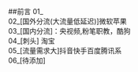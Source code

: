 ##前言
01_<br>
02_[国外分流(大流量低延迟)]微软苹果<br>
03_[国内分流]：央视频,粉笔职教，酷狗<br>
04_[刺头] 淘宝<br>
05_[流量需求大]抖音快手百度腾讯系<br>
06_[待添加]<br>
